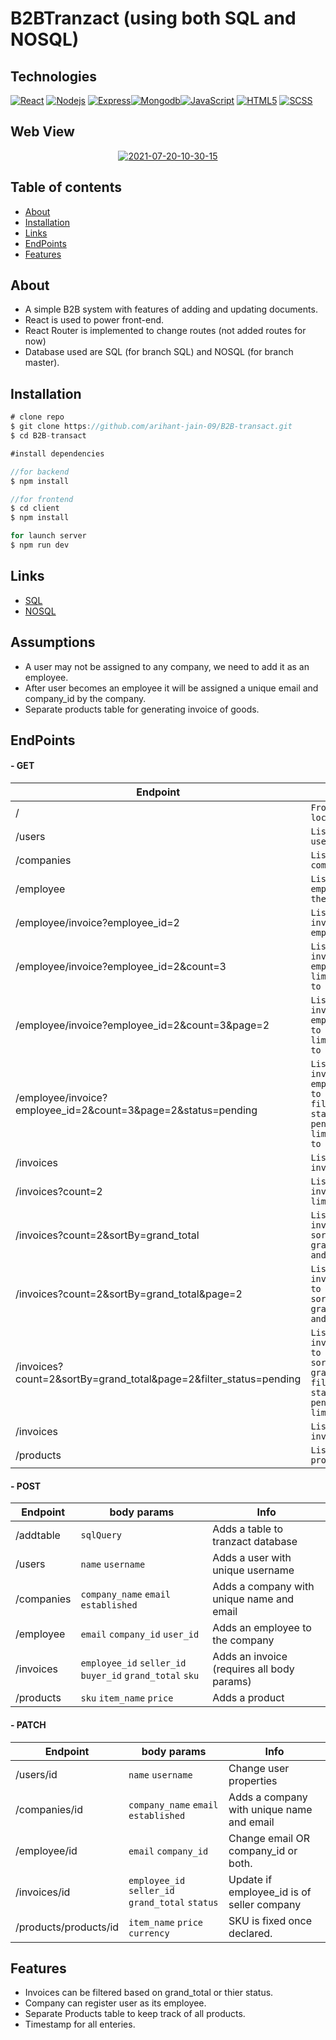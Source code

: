 # B2BTranzact (using both SQL and NOSQL)

## Technologies

[![React](https://img.shields.io/badge/React-20232A?style=flat&logo=react&logoColor=61DAFB&link=https://burgurly.azurewebsites.net/)](https://burgurly.azurewebsites.net/) [![Nodejs](https://img.shields.io/badge/-Nodejs-green?style=flat&logo=Node.js&link=https://burgurly.azurewebsites.net/)](https://burgurly.azurewebsites.net/) [![Express](https://img.shields.io/badge/Express.js-404D59?style=flat&logo=express&logoColor=white&link=https://burgurly.azurewebsites.net/)](https://burgurly.azurewebsites.net/)[![Mongodb](https://img.shields.io/badge/MongoDB-4EA94B?style=flat&logo=mongodb&logoColor=white&link=https://burgurly.azurewebsites.net/)](https://burgurly.azurewebsites.net/)[![JavaScript](https://img.shields.io/badge/JavaScript-F7DF1E?style=flat&logo=javascript&logoColor=black&link=https://burgurly.azurewebsites.net/)](https://burgurly.azurewebsites.net/) [![HTML5](https://img.shields.io/badge/-HTML5-E34F26?style=flat&logo=html5&logoColor=white&link=https://burgurly.azurewebsites.net/)](https://burgurly.azurewebsites.net/) [![SCSS](https://img.shields.io/badge/Sass-CC6699?style=flat&logo=sass&logoColor=white&link=https://burgurly.azurewebsites.net/)](https://burgurly.azurewebsites.net/)

## Web View

<div align="center">
  <a href="https://burgurly.azurewebsites.net/"><img src="https://i.ibb.co/bmYH0VG/Screenshot-2022-04-14-094528.png" alt="2021-07-20-10-30-15" border="0"></a>
</div>

## Table of contents

- [About](#about)
- [Installation](#installation)
- [Links](#links)
- [EndPoints](#EndPoints)
- [Features](#Features)

## About

- A simple B2B system with features of adding and updating documents.
- React is used to power front-end.
- React Router is implemented to change routes (not added routes for now)
- Database used are SQL (for branch SQL) and NOSQL (for branch master).

## Installation

```js
# clone repo
$ git clone https://github.com/arihant-jain-09/B2B-transact.git
$ cd B2B-transact

#install dependencies

//for backend
$ npm install

//for frontend
$ cd client
$ npm install

for launch server
$ npm run dev
```

## Links

- [SQL](https://tranzactsql.herokuapp.com/)
- [NOSQL](https://b2btransact.herokuapp.com/)

## Assumptions

- A user may not be assigned to any company, we need to add it as an employee.
- After user becomes an employee it will be assigned a unique email and company_id by the company.
- Separate products table for generating invoice of goods.

## EndPoints

#### - GET

| Endpoint                                                          | Info                                                                                                     |
| ----------------------------------------------------------------- | -------------------------------------------------------------------------------------------------------- |
| /                                                                 | `Frontened on localhost:3000`                                                                            |
| /users                                                            | `List all the users`                                                                                     |
| /companies                                                        | `List all the companies`                                                                                 |
| /employee                                                         | `List all the employee of the companies`                                                                 |
| /employee/invoice?employee_id=2                                   | `List all the invoices of an employee`                                                                   |
| /employee/invoice?employee_id=2&count=3                           | `List all the invoices of an employee and limit results to 3`                                            |
| /employee/invoice?employee_id=2&count=3&page=2                    | `List all the invoices of an employee, go to page 2 and limit results to 3`                              |
| /employee/invoice?employee_id=2&count=3&page=2&status=pending     | `List all the invoices of an employee, go to page 2, filter by status of pending and limit results to 3` |
| /invoices                                                         | `List all the invoices`                                                                                  |
| /invoices?count=2                                                 | `List all the invoices with limit to 2`                                                                  |
| /invoices?count=2&sortBy=grand_total                              | `List all the invoices , sort by grand_total and limit to 2`                                             |
| /invoices?count=2&sortBy=grand_total&page=2                       | `List all the invoices , go to page 2, sort by grand_total and limit to 2`                               |
| /invoices?count=2&sortBy=grand_total&page=2&filter_status=pending | `List all the invoices , go to page 2, sort by grand_total, filter by status of pending and limit to 2`  |
| /invoices                                                         | `List all the invoices`                                                                                  |
| /products                                                         | `List all the products`                                                                                  |

#### - POST

| Endpoint   | body params                                              | Info                                       |
| ---------- | -------------------------------------------------------- | ------------------------------------------ |
| /addtable  | `sqlQuery`                                               | Adds a table to tranzact database          |
| /users     | `name` `username`                                        | Adds a user with unique username           |
| /companies | `company_name` `email` `established`                     | Adds a company with unique name and email  |
| /employee  | `email` `company_id` `user_id`                           | Adds an employee to the company            |
| /invoices  | `employee_id` `seller_id` `buyer_id` `grand_total` `sku` | Adds an invoice (requires all body params) |
| /products  | `sku` `item_name` `price`                                | Adds a product                             |

#### - PATCH

| Endpoint              | body params                                      | Info                                       |
| --------------------- | ------------------------------------------------ | ------------------------------------------ |
| /users/id             | `name` `username`                                | Change user properties                     |
| /companies/id         | `company_name` `email` `established`             | Adds a company with unique name and email  |
| /employee/id          | `email` `company_id`                             | Change email OR company_id or both.        |
| /invoices/id          | `employee_id` `seller_id` `grand_total` `status` | Update if employee_id is of seller company |
| /products/products/id | `item_name` `price` `currency`                   | SKU is fixed once declared.                |

## Features

- Invoices can be filtered based on grand_total or thier status.
- Company can register user as its employee.
- Separate Products table to keep track of all products.
- Timestamp for all enteries.
